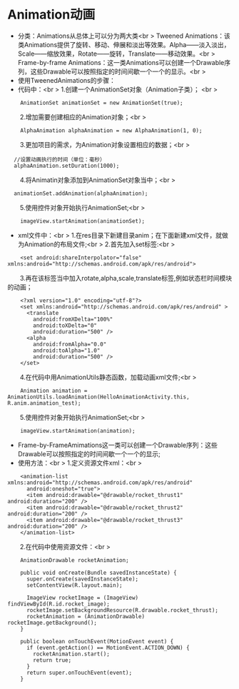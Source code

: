 # Animation动画
- 分类：Animations从总体上可以分为两大类<br \>
Tweened Animations：该类Animations提供了旋转、移动、伸展和淡出等效果。Alpha——淡入淡出，Scale——缩放效果，Rotate——旋转，Translate——移动效果。<br \>
Frame-by-frame Animations：这一类Animations可以创建一个Drawable序列，这些Drawable可以按照指定的时间间歇一个一个的显示。<br \>
- 使用TweenedAnimations的步骤：
- 代码中：<br \>
  1.创建一个AnimationSet对象（Animation子类）； <br \> 
```
    AnimationSet animationSet = new AnimationSet(true); 
```
　　2.增加需要创建相应的Animation对象；<br \>
```
    AlphaAnimation alphaAnimation = new AlphaAnimation(1, 0); 
```
　　3.更加项目的需求，为Animation对象设置相应的数据；<br \>
  ```
    //设置动画执行的时间（单位：毫秒）  
    alphaAnimation.setDuration(1000);  
```
　　4.将Animatin对象添加到AnimationSet对象当中；<br \>
  ```
    animationSet.addAnimation(alphaAnimation);  
```
　　5.使用控件对象开始执行AnimationSet;<br \>
```
    imageView.startAnimation(animationSet); 
```
- xml文件中：<br \>
1.在res目录下新建目录anim；在下面新建xml文件，就做为Animation的布局文件;<br \>
2.首先加入set标签:<br \>
```
    <set android:shareInterpolator="false" xmlns:android="http://schemas.android.com/apk/res/android">
```
　　3.再在该标签当中加入rotate,alpha,scale,translate标签,例如状态栏时间模块的动画；
```
    <?xml version="1.0" encoding="utf-8"?>
    <set xmlns:android="http://schemas.android.com/apk/res/android" >
      <translate
        android:fromXDelta="100%"
        android:toXDelta="0"
        android:duration="500" />
      <alpha
        android:fromAlpha="0.0"
        android:toAlpha="1.0"
        android:duration="500" />
    </set>  
```
　　4.在代码中用AnimationUtils静态函数，加载动画xml文件;<br \>
```
    Animation animation = AnimationUtils.loadAnimation(HelloAnimationActivity.this, R.anim.animation_test);  
```
　　5.使用控件对象开始执行AnimationSet;<br \>
```
    imageView.startAnimation(animation); 
```
- Frame-by-FrameAmimations这一类可以创建一个Drawable序列：这些Drawable可以按照指定的时间间歇一个一个的显示;
- 使用方法：<br \>
1.定义资源文件xml：<br \>
```
    <animation-list xmlns:android="http://schemas.android.com/apk/res/android"  
      android:oneshot="true">  
      <item android:drawable="@drawable/rocket_thrust1" android:duration="200" />  
      <item android:drawable="@drawable/rocket_thrust2" android:duration="200" />  
      <item android:drawable="@drawable/rocket_thrust3" android:duration="200" />  
    </animation-list>  
```
　　2.在代码中使用资源文件：<br \>
```
    AnimationDrawable rocketAnimation;  
      
    public void onCreate(Bundle savedInstanceState) {  
      super.onCreate(savedInstanceState);  
      setContentView(R.layout.main);  
      
      ImageView rocketImage = (ImageView) findViewById(R.id.rocket_image);  
      rocketImage.setBackgroundResource(R.drawable.rocket_thrust);  
      rocketAnimation = (AnimationDrawable) rocketImage.getBackground();  
    }  
      
    public boolean onTouchEvent(MotionEvent event) {  
      if (event.getAction() == MotionEvent.ACTION_DOWN) {  
        rocketAnimation.start();  
        return true;  
      }  
      return super.onTouchEvent(event);  
    }  
```
